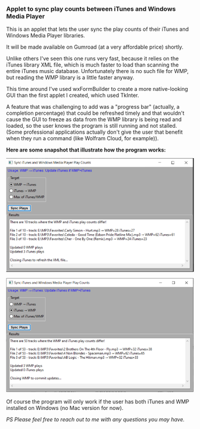 ### Applet to sync play counts between iTunes and Windows Media Player

This is an applet that lets the user sync the play counts of their iTunes and Windows Media Player libraries. 

It will be made available on Gumroad (at a very affordable price) shortly. 

Unlike others I've seen this one runs very fast, because it relies on the iTunes library XML file, which is much faster to load than scanning the entire iTunes music database. Unfortunately there is no such file for WMP, but reading the WMP library is a little faster anyway.

This time around I've used wxFormBuilder to create a more native-looking GUI than the first applet I created, which used TkInter. 

A feature that was challenging to add was a "progress bar" (actually, a completion percentage) that could be refreshed timely and that wouldn't cause the GUI to freeze as data from the WMP library is being read and loaded, so the user knows the program is still running and not stalled. (Some professional applications actually don't give the user that benefit when they run a command (like Wolfram Cloud, for example)).

**Here are some snapshot that illustrate how the program works:**

![Screenshot 1](https://github.com/jrsousa2/Plays_Sync/blob/main/Snapshot2.png)

![Screenshot 2](https://github.com/jrsousa2/Plays_Sync/blob/main/Snapshot3.png)

Of course the program will only work if the user has both iTunes and WMP installed on Windows (no Mac version for now).

<i>PS Please feel free to reach out to me with any questions you may have.</i>
